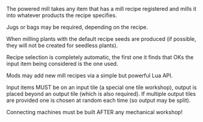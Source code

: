 
The powered mill takes any item that has a mill recipe registered and mills it
into whatever products the recipe specifies.

Jugs or bags may be required, depending on the recipe.

When milling plants with the default recipe seeds are produced (if possible,
they will not be created for seedless plants).

Recipe selection is completely automatic, the first one it finds that OKs the input
item being considered is the one used.

Mods may add new mill recipes via a simple but powerful Lua API.

Input items MUST be on an input tile (a special one tile workshop), output is placed
beyond an output tile (which is also required). If multiple output tiles are provided
one is chosen at random each time (so output may be split).

Connecting machines must be built AFTER any mechanical workshop!
